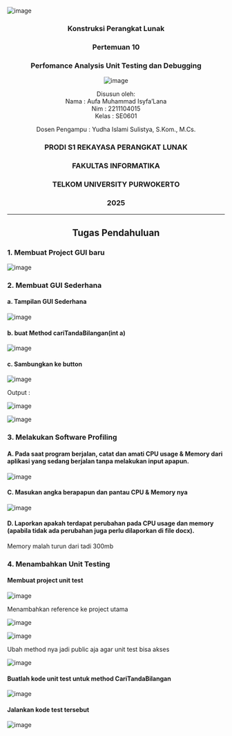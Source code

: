 ![image](https://github.com/user-attachments/assets/4bca1e8f-6e92-4f67-beb4-eec677acf239)<div align="center">

### Konstruksi Perangkat Lunak

### Pertemuan 10
### Perfomance Analysis Unit Testing dan Debugging 

![image](https://github.com/user-attachments/assets/2948daec-1e7a-4765-8f23-df638a387c87)

Disusun oleh:  
Nama : Aufa Muhammad Isyfa’Lana  
Nim : 2211104015  
Kelas : SE0601

Dosen Pengampu : 
Yudha Islami Sulistya, S.Kom., M.Cs. 

### PRODI S1 REKAYASA PERANGKAT LUNAK  
### FAKULTAS INFORMATIKA  
### TELKOM UNIVERSITY PURWOKERTO  
### 2025

</div>

---
<div align="center">

## Tugas Pendahuluan

</div>

### 1. Membuat Project GUI baru 

![image](https://github.com/user-attachments/assets/0471c02e-a9b6-422c-806b-63076f162dec)

### 2. Membuat GUI Sederhana 

#### a. Tampilan GUI Sederhana 

![image](https://github.com/user-attachments/assets/adbbbf6c-64ac-4d87-a26f-43003cbfe7ab)

#### b. buat Method cariTandaBilangan(int a)

![image](https://github.com/user-attachments/assets/ce1b8017-a708-43d7-b517-de5b7167c64a)

#### c. Sambungkan ke button 

![image](https://github.com/user-attachments/assets/66fb9732-5b70-4793-a623-c6f08cef0449)


Output :

![image](https://github.com/user-attachments/assets/966b4595-22fc-4836-8743-7df108b49ed6)

![image](https://github.com/user-attachments/assets/d24d9e55-ec3b-4bed-a7fe-235c9f95a2f3)

### 3. Melakukan Software Profiling

#### A. Pada saat program berjalan, catat dan amati CPU usage & Memory dari aplikasi yang sedang berjalan tanpa melakukan input apapun.

![image](https://github.com/user-attachments/assets/89f91f79-a830-47f9-86a1-09acaec8721f)


#### C. Masukan angka berapapun dan pantau CPU & Memory nya

![image](https://github.com/user-attachments/assets/a7342bb1-92f0-47b1-9331-885b4fc5fb6a)

#### D. Laporkan apakah terdapat perubahan pada CPU usage dan memory (apabila tidak ada perubahan juga perlu dilaporkan di file docx).

Memory malah turun dari tadi 300mb


### 4. Menambahkan Unit Testing

#### Membuat project unit test 

![image](https://github.com/user-attachments/assets/d17a66fb-f518-4c1f-8d1e-74e4257adaa1)

Menambahkan reference ke project utama 

![image](https://github.com/user-attachments/assets/53d53f38-9fd0-48fa-ab83-bcfe5fdae902)

![image](https://github.com/user-attachments/assets/701b57d6-bf2d-43f3-b7b9-a752635e2f99)

Ubah method nya jadi public aja agar unit test bisa akses 

![image](https://github.com/user-attachments/assets/faea564b-6017-44c6-92e8-20a9f878c7eb)

#### Buatlah kode unit test untuk method CariTandaBilangan 

![image](https://github.com/user-attachments/assets/d00c7ae0-bd99-4e02-8fd6-9923eb2d5aff)


#### Jalankan kode test tersebut 

![image](https://github.com/user-attachments/assets/e90cf98f-aed2-4160-846f-53dd853120cc)

